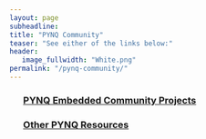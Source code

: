 ```yaml
---
layout: page
subheadline:
title: "PYNQ Community"
teaser: "See either of the links below:"
header:
   image_fullwidth: "White.png"
permalink: "/pynq-community/"
---
```

<ul>
    <h3><a href="">PYNQ Embedded Community Projects</a></h3>
    <h3><a href="">Other PYNQ Resources</a></h3>
</ul>